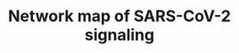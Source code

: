 ---
annotations:
- id: PW:0000013
  parent: disease pathway
  type: Pathway Ontology
  value: disease pathway
- id: DOID:2945
  parent: disease by infectious agent
  type: Disease Ontology
  value: severe acute respiratory syndrome
- id: PW:0001308
  parent: disease pathway
  type: Pathway Ontology
  value: respiratory system disease pathway
authors:
- Keshav
- Fehrhart
- Eweitz
- Egonw
- Susan
- MvdGarde
- Jfigueirahasbun
- Larsgw
- Hono
- Ash iyer
citedin:
- link: PMC9377275
  title: 'Identifying Drug-Induced Liver Injury Associated With Inflammation-Drug
    and Drug-Drug Interactions in Pharmacologic Treatments for COVID-19 by Bioinformatics
    and System Biology Analyses: The Role of Pregnane X Receptor (2022)'
- link: PMC8237035
  title: 'SARS-CoV-2 signaling pathway map: A functional landscape of molecular mechanisms
    in COVID-19 (2021)'
- link: PMC9751040
  title: SARS-CoV-2 induces “cytokine storm” hyperinflammatory responses in RA patients
    through pyroptosis (2022)
- link: 10.7554/eLife.91729.3
  title: Single-cell ‘omic profiles of human aortic endothelial cells in vitro and
    human atherosclerotic lesions ex vivo reveal heterogeneity of endothelial subtype
    and response to activating perturbations (2024)
communities:
- COVID19
description: This pathway shows protein-protein interactions and downstream molecular
  events regulated by SARS-CoV-2 including molecular association, catalysis, and gene
  regulation. Each event is color-coded as described in the pathway legend. Information
  on site and residue of post-translational modification are also included.
last-edited: 2024-07-26
ndex: 50d8b082-5c75-11ec-b3be-0ac135e8bacf
organisms:
- Homo sapiens
redirect_from:
- /index.php/Pathway:WP5115
- /instance/WP5115
- /instance/WP5115_r134657
revision: r134657
schema-jsonld:
- '@context': https://schema.org/
  '@id': https://wikipathways.github.io/pathways/WP5115.html
  '@type': Dataset
  creator:
    '@type': Organization
    name: WikiPathways
  description: This pathway shows protein-protein interactions and downstream molecular
    events regulated by SARS-CoV-2 including molecular association, catalysis, and
    gene regulation. Each event is color-coded as described in the pathway legend.
    Information on site and residue of post-translational modification are also included.
  keywords:
  - A1BG
  - ACE2
  - ACTB
  - ACTG1
  - ADAM9
  - AGT
  - AHR
  - AKT1
  - ALB
  - APOA1
  - APOA2
  - APOC1
  - APOD
  - APOH
  - APOL1
  - APOM
  - ATE1
  - ATG13
  - ATP13A3
  - 'ATP6AP1 '
  - BID
  - BIRC5
  - BST2
  - BTN3A1
  - C1QBP
  - C1R
  - C1S
  - C8A
  - CALC1
  - CAMK4
  - CARD11
  - CASP3
  - CASP5
  - CASP8
  - CASP9
  - CCL1
  - CCL11
  - CCL15
  - CCL2
  - CCL20
  - CCL21
  - CCL22
  - CCL26
  - CCL27
  - CCL3
  - CCL4
  - CCL5
  - CCL8
  - CCNB1
  - CCNB2
  - CCR5
  - CCR6
  - CD14
  - CD163
  - CD2
  - CD226
  - CD247
  - CD3E
  - CD3G
  - CD4
  - CD8A
  - CDK1
  - CEBPB
  - CFB
  - CFH
  - CFI
  - CFP
  - CLCC1
  - COL7A1
  - COQ8B
  - CPN1
  - CRP
  - CTSB
  - CTSD
  - CTSL
  - CTSZ
  - CXCL1
  - CXCL10
  - CXCL12
  - CXCL13
  - CXCL16
  - CXCL2
  - CXCL3
  - CXCL5
  - CXCL6
  - CXCL8
  - 'CXCL8 '
  - CXCL9
  - CXCR1
  - CXCR2
  - CXCR7
  - Cytochrome C
  - DDIT4
  - DDX58
  - DEPTOR
  - DUSP1
  - EGR1
  - EIF4A2
  - EIF4E
  - EIF4EBP1
  - ERLEC1
  - FAM83A
  - FAM98A
  - FGA
  - FGB
  - FGF2
  - FGG
  - FN1
  - FOS
  - FYN
  - G3BP1
  - G3BP2
  - GABARAPL2
  - GCSF
  - GGH
  - GMCSF
  - GP1BA
  - GSN
  - GTF2F2
  - GTSE1
  - HBB
  - HBD
  - HIF1A
  - HLA-DRA
  - HLA-DRB1
  - HLA-DRB4
  - HLA-DRB5
  - HP
  - HRG
  - HSPA8
  - IFI27
  - IFI44L
  - IFI6
  - IFIH1
  - IFIT1
  - IFITM1
  - IFITM3
  - IFN1
  - IFNA
  - IFNB1
  - IFNG
  - IGFBP3
  - IGHE
  - IGHG1
  - IGHG2
  - IGHG4
  - IGLC2
  - IGLL1
  - IKBKG
  - IL10
  - IL12A
  - IL13
  - IL16
  - IL17A
  - IL18
  - IL18RAP
  - IL1A
  - IL1B
  - IL1R2
  - IL1RA
  - IL21
  - IL22
  - IL23
  - IL2B
  - IL2R
  - IL33
  - IL4
  - IL5
  - IL6
  - IL7
  - IL8
  - IL9
  - INTS4
  - IRAK1
  - IRF27
  - IRF3
  - IRF9
  - ISG56
  - ISRE
  - ITCH
  - ITGA3
  - ITIH3
  - ITIH4
  - JAK1
  - JAK2
  - JUN
  - JUNB
  - LARP1
  - LBP
  - LCK
  - LDH
  - LGALS3BP
  - LRG1
  - M
  - MAP1LC3B
  - MAPK1
  - MAPK14
  - MAPK3
  - MAPK8
  - MARK2
  - MAVS
  - MCP1
  - MDN1
  - MIB1
  - MIP1A
  - MIP1B
  - MLST8
  - MMP25
  - MOV10
  - MTOR
  - MX1
  - MYD88
  - N
  - NBR1
  - NEK9
  - NFATC3
  - NFKB2
  - NKRF
  - NLRP1
  - NLRP3
  - NPTX1
  - NTRK1
  - OAS2
  - OS9
  - 'PARP2 '
  - PDGF
  - PF4
  - PI3K
  - PIAS1
  - PITRM1
  - PLA2G4A
  - PMPCB
  - PRAS40
  - PRG3
  - PRKCQ
  - PTGS2
  - PTPN6
  - RAC1
  - RAP1GDS1
  - RHEB
  - RPS6
  - RPS6KB1
  - RPTOR
  - RRAS
  - RRM2
  - RTN4
  - S
  - SAA1
  - SAA2
  - SDF2
  - SELP
  - SERPINA10
  - SERPINA5
  - SERPINE1
  - SIGMAR1
  - SKAP1
  - SMAD1
  - SMAD5
  - SQSTM1
  - SRP19
  - SRP54
  - SRP72
  - STAT1
  - STEAP3
  - TANK
  - TAX1BP1
  - TBK1
  - TBKBP1
  - TF
  - TGFBR2
  - TLE1
  - TLE3
  - TLE5
  - TMPRSS2
  - TNF
  - TNFSF10
  - TOMM70
  - TP53I3
  - TPO
  - TRAC
  - TRAF2
  - TRAF3
  - TRAF6
  - TRBC1
  - TRIM59
  - TRO
  - TSC2
  - UGGT2
  - ULK1
  - UPF1
  - VPS11
  - VPS16
  - VPS18
  - VPS33A
  - VPS36
  - VPS41
  - WDR74
  - ZAP70
  - nsp10
  - nsp13
  - nsp2
  - nsp6
  - nsp8
  - nsp9
  - orf3a
  - orf6
  - orf7a
  - orf7b
  - orf8
  - orf9b
  license: CC0
  name: Network map of SARS-CoV-2 signaling
seo: CreativeWork
title: Network map of SARS-CoV-2 signaling
wpid: WP5115
---